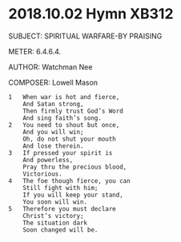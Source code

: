 # 2018.10.02 Hymn XB312

SUBJECT: SPIRITUAL WARFARE-BY PRAISING

METER: 6.4.6.4.

AUTHOR: Watchman Nee

COMPOSER: Lowell Mason

```
1	When war is hot and fierce,
	And Satan strong,
	Then firmly trust God’s Word
	And sing faith’s song.
2	You need to shout but once,
	And you will win;
	Oh, do not shut your mouth
	And lose therein.
3	If pressed your spirit is
	And powerless,
	Pray thru the precious blood,
	Victorious.
4	The foe though fierce, you can
	Still fight with him;
	If you will keep your stand,
	You soon will win.
5	Therefore you must declare
	Christ’s victory;
	The situation dark
	Soon changed will be.
```